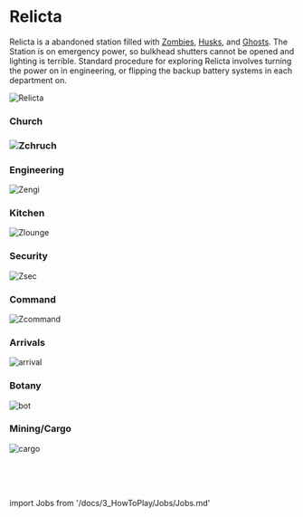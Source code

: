 # Relicta

Relicta is a abandoned station filled with [Zombies](Zombie.md), [Husks](Husk.md), and [Ghosts](Ghost.md). The Station is on emergency power, so bulkhead shutters cannot be opened and lighting is terrible. Standard procedure for exploring Relicta involves turning the power on in engineering, or flipping the backup battery systems in each department on.

![Relicta](/img/Gateway/Relicta/Relicta.webp)

### Church

### ![Zchruch](\img\Gateway\Relicta\zchruch.webp)



### Engineering
![Zengi](\img\Gateway\Relicta\zengi.webp)

### Kitchen

![Zlounge](\img\Gateway\Relicta\zlounge.webp)


### Security
![Zsec](\img\Gateway\Relicta\zsec.webp)

### Command

![Zcommand](\img\Gateway\Relicta\zcommand.webp)

### Arrivals

![arrival](\img\Gateway\Relicta\arrivles.png)

###  Botany

![bot](\img\Gateway\Relicta\bot.png)

### Mining/Cargo

![cargo](\img\Gateway\Relicta\mining.png)



  <br/>
<br/>
<br/>

import Jobs from '/docs/3_HowToPlay/Jobs/Jobs.md'

<Jobs />

